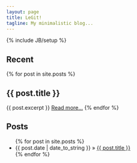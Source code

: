 ```yaml
---
layout: page
title: LeGit!
tagline: My minimalistic blog...
---
```

{% include JB/setup %}

## Recent

{% for post in site.posts %}
<h2>{{ post.title }}</h2>
{{ post.excerpt }}
<a href="{{ post.url }}">Read more...</a>
{% endfor %}
    
## Posts

<div class="well">
	<ul class="posts">
	  {% for post in site.posts %}
	    <li><span>{{ post.date | date_to_string }}</span> &raquo; <a href="{{ BASE_PATH }}{{ post.url }}">{{ post.title }}</a></li>
	  {% endfor %}
	</ul>
</div>



